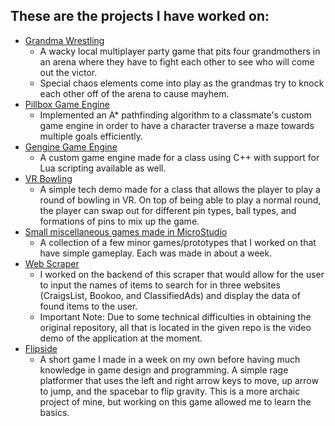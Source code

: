 <h2>These are the projects I have worked on:</h2>

 - [Grandma Wrestling](https://github.com/GonzaloJMora/GrandmaWrestling)
   - A wacky local multiplayer party game that pits four grandmothers in an arena where they have to fight each other to see who will come out the victor.
   - Special chaos elements come into play as the grandmas try to knock each other off of the arena to cause mayhem.
- [Pillbox Game Engine](https://github.com/CollinScott37/Pillbox)
  - Implemented an A* pathfinding algorithm to a classmate's custom game engine in order to have a character traverse a maze towards multiple goals efficiently.
- [Gengine Game Engine](https://github.com/GonzaloJMora/Gengine)
  - A custom game engine made for a class using C++ with support for Lua scripting available as well.
- [VR Bowling](https://github.com/GonzaloJMora/fantasy-bowling)
  - A simple tech demo made for a class that allows the player to play a round of bowling in VR. On top of being able to play a normal round, the player can swap out for different pin types, ball types, and formations of pins to mix up the game.
- [Small miscellaneous games made in MicroStudio](https://gonzalojmora.github.io/cs325-game-prototypes/)
  - A collection of a few minor games/prototypes that I worked on that have simple gameplay. Each was made in about a week.
- [Web Scraper](https://github.com/GonzaloJMora/webScraper)
  - I worked on the backend of this scraper that would allow for the user to input the names of items to search for in three websites (CraigsList, Bookoo, and ClassifiedAds) and display the data of found items to the user.
  - Important Note: Due to some technical difficulties in obtaining the original repository, all that is located in the given repo is the video demo of the application at the moment.
- [Flipside](https://github.com/GonzaloJMora/Flipside)
  - A short game I made in a week on my own before having much knowledge in game design and programming. A simple rage platformer that uses the left and right arrow keys to move, up arrow to jump, and the spacebar to flip gravity. This is a more archaic project of mine, but working on this game allowed me to learn the basics.

